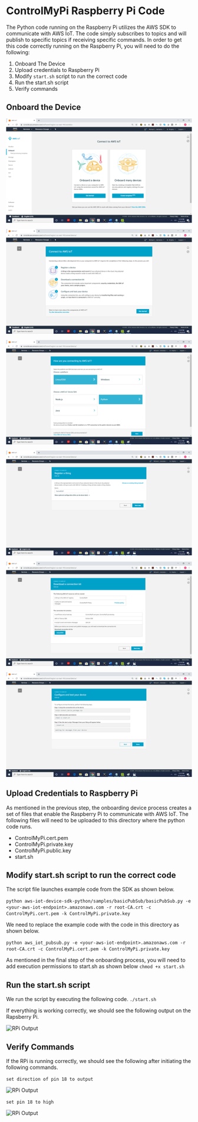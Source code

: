 # ControlMyPi Raspberry Pi Code
The Python code running on the Raspberry Pi utilizes the AWS SDK to communicate with AWS IoT. The code simply subscribes to topics and will publish to specific topics if receiving specific commands. In order to get this code correctly running on the Raspberry Pi, you will need to do the following:
1. Onboard The Device
2. Upload credentials to Raspberry Pi
3. Modify ```start.sh``` script to run the correct code
4. Run the start.sh script
5. Verify commands

## Onboard the Device
![Onboarding 1](/images/aws-iot-onboard-device-1.png)

![Onboarding 2](/images/aws-iot-onboard-device-2.png)

![Onboarding 3](/images/aws-iot-onboard-device-3.png)

![Onboarding 4](/images/aws-iot-onboard-device-4.png)

![Onboarding 5](/images/aws-iot-onboard-device-5.png)

![Onboarding 6](/images/aws-iot-onboard-device-6.png)

## Upload Credentials to Raspberry Pi
As mentioned in the previous step, the onboarding device process creates a set of files that enable the Raspberry Pi to communicate with AWS IoT. The following files will need to be uploaded to this directory where the python code runs.
- ControlMyPi.cert.pem
- ControlMyPi.private.key
- ControlMyPi.public.key
- start.sh

## Modify start.sh script to run the correct code
The script file launches example code from the SDK as shown below.

```python aws-iot-device-sdk-python/samples/basicPubSub/basicPubSub.py -e <your-aws-iot-endpoint>.amazonaws.com -r root-CA.crt -c ControlMyPi.cert.pem -k ControlMyPi.private.key```

We need to replace the example code with the code in this directory as shown below.

```python aws_iot_pubsub.py -e <your-aws-iot-endpoint>.amazonaws.com -r root-CA.crt -c ControlMyPi.cert.pem -k ControlMyPi.private.key```

As mentioned in the final step of the onboarding process, you will need to add execution permissions to start.sh as shown below
```chmod +x start.sh```

## Run the start.sh script
We run the script by executing the following code.
```./start.sh```

If everything is working correctly, we should see the following output on the Rapsberry Pi.

![RPi Output](/images/rpi-code-startup.png)

## Verify Commands
If the RPi is running correctly, we should see the following after initiating the following commands.

```set direction of pin 18 to output```

![RPi Output](/images/rpi-code-set-direction.png)

```set pin 18 to high```

![RPi Output](/images/rpi-code-set-level.png)
